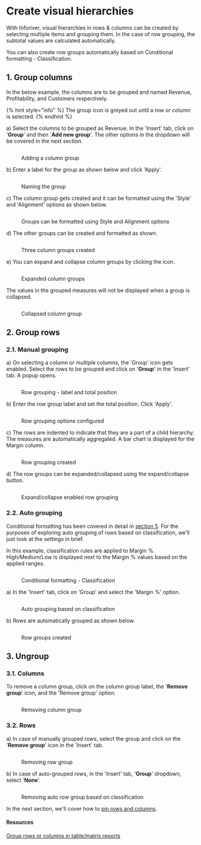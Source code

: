 # Create visual hierarchies

With Inforiver, visual hierarchies in rows & columns can be created by selecting multiple items and grouping them. In the case of row grouping, the subtotal values are calculated automatically.

You can also create row groups automatically based on Conditional formatting - Classification.&#x20;

## 1. Group columns

In the below example, the columns are to be grouped and named Revenue, Profitability, and Customers respectively.

{% hint style="info" %}
The group icon is greyed out until a row or column is selected.
{% endhint %}

a) Select the columns to be grouped as Revenue. In the 'Insert' tab, click on '**Group**' and then '**Add new group**'. The other options in the dropdown will be covered in the next section.

<figure><img src="../../.gitbook/assets/3.7.2 Column groups.png" alt=""><figcaption><p>Adding a column group</p></figcaption></figure>

b) Enter a label for the group as shown below and click 'Apply'.

<figure><img src="../../.gitbook/assets/3.7.3 Column groups.png" alt=""><figcaption><p>Naming the group</p></figcaption></figure>

c) The column group gets created and it can be formatted using the 'Style' and 'Alignment' options as shown below.

<figure><img src="../../.gitbook/assets/3.7.4 Column groups.png" alt=""><figcaption><p>Groups can be formatted using Style and Alignment options</p></figcaption></figure>

d) The other groups can be created and formatted as shown.

<figure><img src="../../.gitbook/assets/3.7.5 Column groups.png" alt=""><figcaption><p>Three column groups created</p></figcaption></figure>

e) You can expand and collapse column groups by clicking the <img src="../../.gitbook/assets/image (669).png" alt="" data-size="line">icon.

<figure><img src="../../.gitbook/assets/image (670).png" alt=""><figcaption><p>Expanded column groups</p></figcaption></figure>

The values in the grouped measures will not be displayed when a group is collapsed.

<figure><img src="../../.gitbook/assets/image (671).png" alt=""><figcaption><p>Collapsed column group</p></figcaption></figure>

## 2. Group rows

### 2.1. Manual grouping

a) On selecting a column or multiple columns, the 'Group' icon gets enabled. Select the rows to be grouped and click on '**Group**' in the 'Insert' tab. A popup opens.

<figure><img src="../../.gitbook/assets/3.7.7 Row groups.png" alt=""><figcaption><p>Row grouping - label and total position</p></figcaption></figure>

b) Enter the row group label and set the total position. Click 'Apply'.

<figure><img src="../../.gitbook/assets/3.7.8 Row groups.png" alt=""><figcaption><p>Row grouping options configured</p></figcaption></figure>

c) The rows are indented to indicate that they are a part of a child hierarchy. The measures are automatically aggregated. A bar chart is displayed for the Margin column.

<figure><img src="../../.gitbook/assets/3.7.9 Row groups (1).png" alt=""><figcaption><p>Row grouping created</p></figcaption></figure>

d) The row groups can be expanded/collapsed using the expand/collapse button.

<figure><img src="../../.gitbook/assets/3.7.10 Row groups.png" alt=""><figcaption><p>Expand/collapse enabled row grouping</p></figcaption></figure>

### 2.2. Auto grouping

Conditional formatting has been covered in detail in [section 5](../5.-conditional-formatting.md). For the purposes of exploring auto grouping of rows based on classification, we'll just look at the settings in brief.

In this example, classification rules are applied to Margin %. High/Medium/Low is displayed next to the Margin % values based on the applied ranges.

<figure><img src="../../.gitbook/assets/3.7.11 Auto Row groups.png" alt=""><figcaption><p>Conditional formatting - Classification</p></figcaption></figure>

a) In the 'Insert' tab, click on 'Group' and select the 'Margin %' option.

<figure><img src="../../.gitbook/assets/3.7.12 Auto Row groups.png" alt=""><figcaption><p>Auto grouping based on classification</p></figcaption></figure>

b) Rows are automatically grouped as shown below.

<figure><img src="../../.gitbook/assets/3.7.13 Auto Row groups.png" alt=""><figcaption><p>Row groups created</p></figcaption></figure>

## 3. Ungroup&#x20;

### 3.1. Columns

To remove a column group, click on the column group label, the '**Remove group**' icon, and the 'Remove group' option.

<figure><img src="../../.gitbook/assets/3.7.16 Remove column groups.png" alt=""><figcaption><p>Removing column group</p></figcaption></figure>

### 3.2. Rows&#x20;

a) In case of manually grouped rows, select the group and click on the '**Remove group**' icon in the 'Insert' tab.&#x20;

<figure><img src="../../.gitbook/assets/3.7.14 Remove Row groups.png" alt=""><figcaption><p>Removing row group</p></figcaption></figure>

b) In case of auto-grouped rows, in the 'Insert' tab, '**Group**' dropdown, select '**None**'.

<figure><img src="../../.gitbook/assets/3.7.15 Remove auto row groups.png" alt=""><figcaption><p>Removing auto row group based on classification</p></figcaption></figure>

In the next section, we'll cover how to [pin rows and columns](pin-rows-and-columns.md).

#### Resources

[Group rows or columns in table/matrix reports](https://inforiver.com/blog/general/group-rows-columns-matrix-powerbi/)
